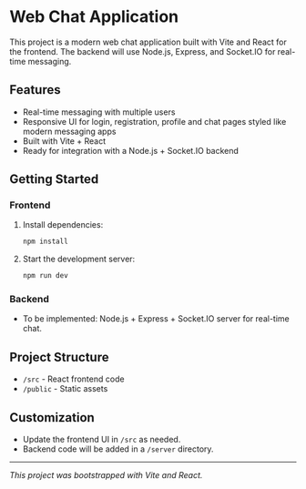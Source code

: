 # Web Chat Application

This project is a modern web chat application built with Vite and React for the frontend. The backend will use Node.js, Express, and Socket.IO for real-time messaging.

## Features
- Real-time messaging with multiple users
- Responsive UI for login, registration, profile and chat pages styled like modern messaging apps
- Built with Vite + React
- Ready for integration with a Node.js + Socket.IO backend

## Getting Started

### Frontend
1. Install dependencies:
   ```sh
   npm install
   ```
2. Start the development server:
   ```sh
   npm run dev
   ```

### Backend
- To be implemented: Node.js + Express + Socket.IO server for real-time chat.

## Project Structure
- `/src` - React frontend code
- `/public` - Static assets

## Customization
- Update the frontend UI in `/src` as needed.
- Backend code will be added in a `/server` directory.

---

*This project was bootstrapped with Vite and React.*
